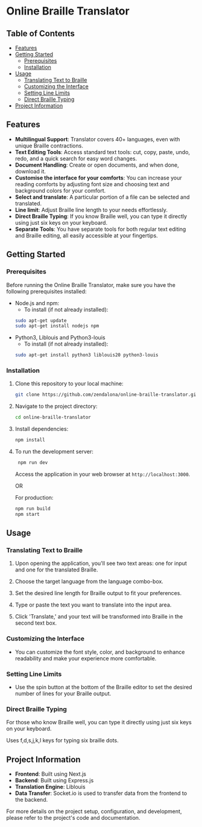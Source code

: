 # Online Braille Translator





## Table of Contents

- [Features](#features)
- [Getting Started](#getting-started)
  - [Prerequisites](#prerequisites)
  - [Installation](#installation)
- [Usage](#usage)
  - [Translating Text to Braille](#translating-text-to-braille)
  - [Customizing the Interface](#customizing-the-interface)
  - [Setting Line Limits](#setting-line-limits)
  - [Direct Braille Typing](#direct-braille-typing)
- [Project Information](#project-information)

## Features

- **Multilingual Support**: Translator covers 40+ languages, even with unique Braille contractions.
- **Text Editing Tools**: Access standard text tools: cut, copy, paste, undo, redo, and a quick search for easy word changes.
- **Document Handling**: Create or open documents, and when done, download it.
- **Customise the interface for your comforts**: You can increase your reading comforts by adjusting font size and choosing text and background colors for your comfort.
- **Select and translate**: A particular portion of a file can be selected and translated.
- **Line limit**: Adjust Braille line length to your needs effortlessly.
- **Direct Braille Typing**: If you know Braille well, you can type it directly using just six keys on your keyboard.
- **Separate Tools**: You have separate tools for both regular text editing and Braille editing, all easily accessible at your fingertips.

## Getting Started

### Prerequisites

Before running the Online Braille Translator, make sure you have the following prerequisites installed:

- Node.js and npm: 
  - To install (if not already installed):
   ```bash
   sudo apt-get update
   sudo apt-get install nodejs npm
   ```
- Python3, Liblouis and Python3-louis
   - To install  (if not already installed):
   ```bash
   sudo apt-get install python3 liblouis20 python3-louis
   ```


### Installation

1. Clone this repository to your local machine:

   ```bash
   git clone https://github.com/zendalona/online-braille-translator.git
   ```

2. Navigate to the project directory:

   ```bash
   cd online-braille-translator
   ```

3. Install dependencies:

   ```bash
   npm install
   ```
4. To run the development server:
    ```bash
     npm run dev
    ```
    Access the application in your web browser at `http://localhost:3000`.

   OR

   For production:
   ```bash
   npm run build
   npm start
   ```

## Usage

### Translating Text to Braille

1. Upon opening the application, you'll see two text areas: one for input and one for the translated Braille.

2. Choose the target language from the language combo-box.

3. Set the desired line length for Braille output to fit your preferences.

4. Type or paste the text you want to translate into the input area.

5. Click 'Translate,' and your text will be transformed into Braille in the second text box.

### Customizing the Interface

- You can customize the font style, color, and background to enhance readability and make your experience more comfortable.

### Setting Line Limits

- Use the spin button at the bottom of the Braille editor to set the desired number of lines for your Braille output. 

### Direct Braille Typing

For those who know Braille well, you can type it directly using just six keys on your keyboard.

Uses f,d,s,j,k,l keys for typing six braille dots.


## Project Information

- **Frontend**: Built using Next.js
- **Backend**: Built using Express.js
- **Translation Engine**: Liblouis
- **Data Transfer**: Socket.io is used to transfer data from the frontend to the backend.

For more details on the project setup, configuration, and development, please refer to the project's code and documentation.